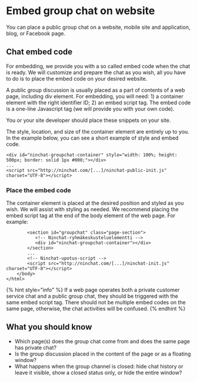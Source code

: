 # Embed group chat on website

You can place a public group chat on a website, mobile site and application, blog, or Facebook page.

## Chat embed code

For embedding, we provide you with a so called embed code when the chat is ready. We will customize and prepare the chat as you wish, all you have to do is to place the embed code on your desired website.

A public group discussion is usually placed as a part of contents of a web page, including div element. For embedding, you will need: 1\) a container element with the right identifier ID; 2\) an embed script tag. The embed code is a one-line Javascript tag \(we will provide you with your own code\).

You or your site developer should place these snippets on your site.

The style, location, and size of the container element are entirely up to you. In the example below, you can see a short example of style and embed code.

```markup
<div id="ninchat-groupchat-container" style="width: 100%; height: 500px; border: solid 1px #000;"></div>
...
<script src="http://ninchat.com/[...]/ninchat-public-init.js" charset="UTF-8"></script>
```

### Place the embed code

The container element is placed at the desired position and styled as you wish. We will assist with styling as needed. We recommend placing the embed script tag at the end of the body element of the web page. For example:

```markup
        <section id="groupchat" class="page-section">
           <!-- Ninchat-ryhmäkeskusteluelementti -->
           <div id="ninchat-groupchat-container"></div>
        </section>
        ...
        <!-- Ninchat-upotus-script -->
        <script src="http://ninchat.com/[...]/ninchat-init.js" charset="UTF-8"></script>
    </body>
</html>
```

{% hint style="info" %}
If a web page operates both a private customer service chat and a public group chat, they should be triggered with the same embed script tag. There should not be multiple embed codes on the same page, otherwise, the chat activities will be confused.
{% endhint %}

## What you should know <a id="mita-asiakkaan-tulee-selvittaa"></a>

* Which page\(s\) does the group chat come from and does the same page has private chat?
* Is the group discussion placed in the content of the page or as a floating window?
* What happens when the group channel is closed: hide chat history or leave it visible, show a closed status only, or hide the entire window?

### 

